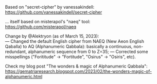 Based on "secret-cipher" by vanessakindell:<br>
https://github.com/vanessakindell/secret-cipher

... itself based on misterapol's "naeq" tool:<br>
https://github.com/misterapol/naeq

Change by @Alektryon (as of March 15, 2023):<br>
— Changed the default English cipher from NAEQ (New Aeon English Qaballa) to AQ (Alphanumeric Qabbala):  basically a continuous, non-redundant, alphanumeric sequence from 0 to Z=35;
— Corrected some misspellings ("Forititude" -> "Fortitude", "Osirus" -> "Osiris", etc).

Check my blog post "The wonders & magic of Alphanumeric Qabbala":<br>
https://gematriaresearch.blogspot.com/2023/02/the-wonders-magic-of-alphanumeric.html
